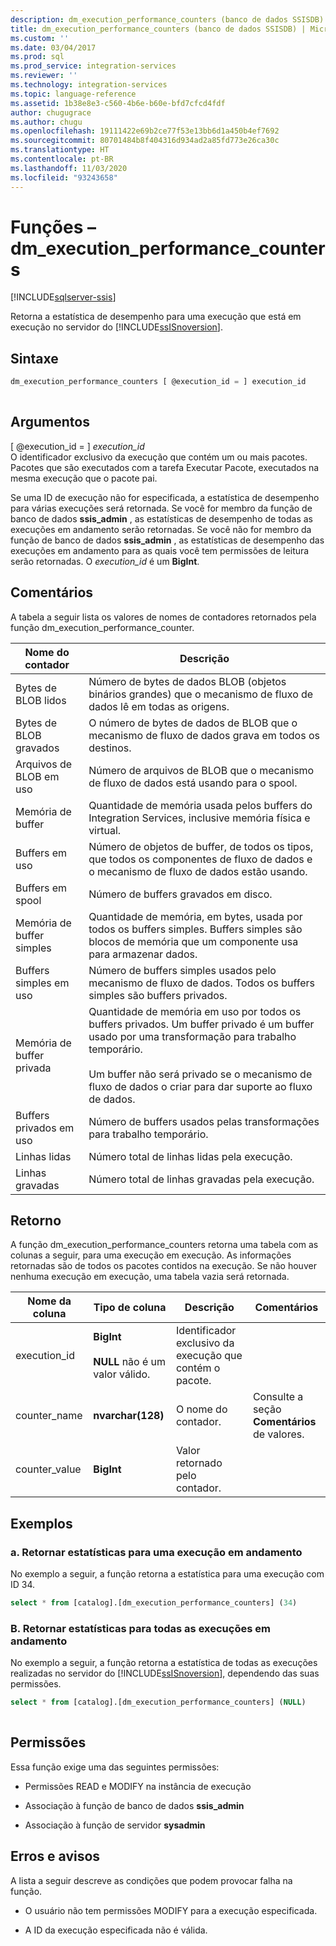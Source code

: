 ```yaml
---
description: dm_execution_performance_counters (banco de dados SSISDB)
title: dm_execution_performance_counters (banco de dados SSISDB) | Microsoft Docs
ms.custom: ''
ms.date: 03/04/2017
ms.prod: sql
ms.prod_service: integration-services
ms.reviewer: ''
ms.technology: integration-services
ms.topic: language-reference
ms.assetid: 1b38e8e3-c560-4b6e-b60e-bfd7cfcd4fdf
author: chugugrace
ms.author: chugu
ms.openlocfilehash: 19111422e69b2ce77f53e13bb6d1a450b4ef7692
ms.sourcegitcommit: 80701484b8f404316d934ad2a85fd773e26ca30c
ms.translationtype: HT
ms.contentlocale: pt-BR
ms.lasthandoff: 11/03/2020
ms.locfileid: "93243658"
---
```

# <a name="functions---dm_execution_performance_counters"></a>Funções – dm_execution_performance_counters

[!INCLUDE[sqlserver-ssis](../includes/applies-to-version/sqlserver-ssis.md)]

  Retorna a estatística de desempenho para uma execução que está em execução no servidor do [!INCLUDE[ssISnoversion](../includes/ssisnoversion-md.md)].  
  
## <a name="syntax"></a>Sintaxe  
  
```sql  
dm_execution_performance_counters [ @execution_id = ] execution_id  
  
```  
  
## <a name="arguments"></a>Argumentos  
 [ @execution_id = ] *execution_id*  
 O identificador exclusivo da execução que contém um ou mais pacotes. Pacotes que são executados com a tarefa Executar Pacote, executados na mesma execução que o pacote pai.  
  
 Se uma ID de execução não for especificada, a estatística de desempenho para várias execuções será retornada. Se você for membro da função de banco de dados **ssis_admin** , as estatísticas de desempenho de todas as execuções em andamento serão retornadas.  Se você não for membro da função de banco de dados **ssis_admin** , as estatísticas de desempenho das execuções em andamento para as quais você tem permissões de leitura serão retornadas. O *execution_id* é um **BigInt**.  
  
## <a name="remarks"></a>Comentários  
 A tabela a seguir lista os valores de nomes de contadores retornados pela função dm_execution_performance_counter.  
  
|Nome do contador|Descrição|  
|------------------|-----------------|  
|Bytes de BLOB lidos|Número de bytes de dados BLOB (objetos binários grandes) que o mecanismo de fluxo de dados lê em todas as origens.|  
|Bytes de BLOB gravados|O número de bytes de dados de BLOB que o mecanismo de fluxo de dados grava em todos os destinos.|  
|Arquivos de BLOB em uso|Número de arquivos de BLOB que o mecanismo de fluxo de dados está usando para o spool.|  
|Memória de buffer|Quantidade de memória usada pelos buffers do Integration Services, inclusive memória física e virtual.|  
|Buffers em uso|Número de objetos de buffer, de todos os tipos, que todos os componentes de fluxo de dados e o mecanismo de fluxo de dados estão usando.|  
|Buffers em spool|Número de buffers gravados em disco.|  
|Memória de buffer simples|Quantidade de memória, em bytes, usada por todos os buffers simples. Buffers simples são blocos de memória que um componente usa para armazenar dados.|  
|Buffers simples em uso|Número de buffers simples usados pelo mecanismo de fluxo de dados. Todos os buffers simples são buffers privados.|  
|Memória de buffer privada|Quantidade de memória em uso por todos os buffers privados. Um buffer privado é um buffer usado por uma transformação para trabalho temporário.<br /><br /> Um buffer não será privado se o mecanismo de fluxo de dados o criar para dar suporte ao fluxo de dados.|  
|Buffers privados em uso|Número de buffers usados pelas transformações para trabalho temporário.|  
|Linhas lidas|Número total de linhas lidas pela execução.|  
|Linhas gravadas|Número total de linhas gravadas pela execução.|  
  
## <a name="return"></a>Retorno  
 A função dm_execution_performance_counters retorna uma tabela com as colunas a seguir, para uma execução em execução. As informações retornadas são de todos os pacotes contidos na execução. Se não houver nenhuma execução em execução, uma tabela vazia será retornada.  
  
|Nome da coluna|Tipo de coluna|Descrição|Comentários|  
|-----------------|-----------------|-----------------|-------------|  
|execution_id|**BigInt**<br /><br /> **NULL** não é um valor válido.|Identificador exclusivo da execução que contém o pacote.||  
|counter_name|**nvarchar(128)**|O nome do contador.|Consulte a seção **Comentários** de valores.|  
|counter_value|**BigInt**|Valor retornado pelo contador.||  
  
## <a name="examples"></a>Exemplos  

### <a name="a-return-statistics-for-a-running-execution"></a>a. Retornar estatísticas para uma execução em andamento

 No exemplo a seguir, a função retorna a estatística para uma execução com ID 34.  
  
```sql
select * from [catalog].[dm_execution_performance_counters] (34)  
```  
  
### <a name="b-return-statistics-for-all-running-executions"></a>B. Retornar estatísticas para todas as execuções em andamento

 No exemplo a seguir, a função retorna a estatística de todas as execuções realizadas no servidor do [!INCLUDE[ssISnoversion](../includes/ssisnoversion-md.md)], dependendo das suas permissões.  
  
```sql
select * from [catalog].[dm_execution_performance_counters] (NULL)  
  
```  
  
## <a name="permissions"></a>Permissões  
 Essa função exige uma das seguintes permissões:  
  
-   Permissões READ e MODIFY na instância de execução  
  
-   Associação à função de banco de dados **ssis_admin**  
  
-   Associação à função de servidor **sysadmin**  
  
## <a name="errors-and-warnings"></a>Erros e avisos  
 A lista a seguir descreve as condições que podem provocar falha na função.  
  
-   O usuário não tem permissões MODIFY para a execução especificada.  
  
-   A ID da execução especificada não é válida.  
  
  
